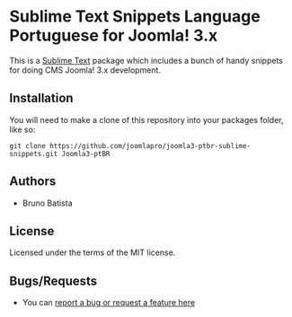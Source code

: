 Sublime Text Snippets Language Portuguese for Joomla! 3.x
=========================================================

This is a [Sublime Text][sublime] package which includes a bunch of handy snippets for doing CMS Joomla! 3.x development.

## Installation ##

You will need to make a clone of this repository into your packages folder, like so:

    git clone https://github.com/joomlapro/joomla3-ptbr-sublime-snippets.git Joomla3-ptBR

## Authors ##

* Bruno Batista

## License ##

Licensed under the terms of the MIT license.

## Bugs/Requests ##

* You can [report a bug or request a feature here](http://github.com/joomlapro/joomla3-ptbr-sublime-snippets/issues)

[sublime]: http://www.sublimetext.com/